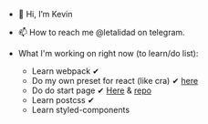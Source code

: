 - 👋 Hi, I’m Kevin
<!-- - 👀 I’m interested in python, js/react/react-native, trading, machine learning, automating stuff, and sometimes desktop apps -->
<!-- - 🌱 I’m currently learning: -->
<!--   - sharpening my web developer skills -->
<!-- - 💞️ I’m looking to collaborate on ... reserve (@holareserve on twitter), it'll be good to collaborate with them,  I like their project and the fact they are helping people on my country, also I like trading and money so it's kinda on the same page. -->
- 📫 How to reach me @letalidad on telegram.

- What I'm working on right now (to learn/do list):
  - Learn webpack ✔
  - Do my own preset for react (like cra) ✔ [here](https://github.com/brtkev/react-light-template)
  - Do do start page ✔ [Here](https://brtkev.github.io/start-page/) & [repo](https://github.com/brtkev/start-page)
  - Learn postcss ✔
  - Learn styled-components


<!---
brtkev/brtkev is a ✨ special ✨ repository because its `README.md` (this file) appears on your GitHub profile.
You can click the Preview link to take a look at your changes.
--->
